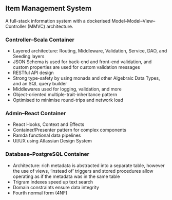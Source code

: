 ## Item Management System

A full-stack information system with a dockerised Model&ndash;Model&ndash;View&ndash;Controller (MMVC) architecture.

### Controller&ndash;Scala Container

* Layered architecture: Routing, Middleware, Validation, Service, DAO, and Seeding layers
* JSON Schema is used for back-end and front-end validation, and custom properties are used for custom validation messages
* RESTful API design
* Strong type-safety by using monads and other Algebraic Data Types, and an SQL query builder
* Middlewares used for logging, validation, and more
* Object-oriented multiple-trait-inheritance pattern
* Optimised to minimise round-trips and network load

### Admin&ndash;React Container

* React Hooks, Context and Effects
* Container/Presenter pattern for complex components
* Ramda functional data pipelines
* UI/UX using Atlassian Design System

### Database&ndash;PostgreSQL Container

* Architecture: rich metadata is abstracted into a separate table, however the use of views, ‘instead of’ triggers and stored procedures allow operating as if the metadata was in the same table
* Trigram indexes speed up text search
* Domain constraints ensure data integrity
* Fourth normal form (4NF)
